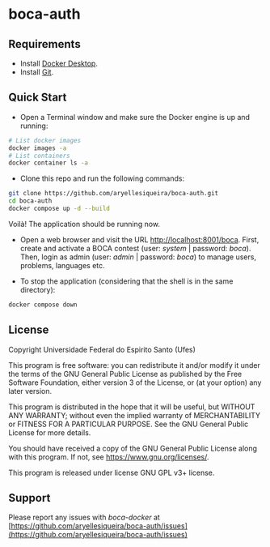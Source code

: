# boca-auth

## Requirements

* Install [Docker Desktop](https://www.docker.com/get-started).
* Install [Git](https://github.com/git-guides/install-git).

## Quick Start

* Open a Terminal window and make sure the Docker engine is up and running:

```sh
# List docker images
docker images -a
# List containers
docker container ls -a
```

* Clone this repo and run the following commands:

```sh
git clone https://github.com/aryellesiqueira/boca-auth.git
cd boca-auth
docker compose up -d --build
```

Voilà! The application should be running now.

* Open a web browser and visit the URL [http://localhost:8001/boca](http://localhost:8001/boca). First, create and activate a BOCA contest (user: _system_ | password: _boca_). Then, login as admin (user: _admin_ | password: _boca_) to manage users, problems, languages etc.

* To stop the application (considering that the shell is in the same directory):

```sh
docker compose down
```

## License

Copyright Universidade Federal do Espirito Santo (Ufes)

This program is free software: you can redistribute it and/or modify
it under the terms of the GNU General Public License as published by
the Free Software Foundation, either version 3 of the License, or
(at your option) any later version.

This program is distributed in the hope that it will be useful,
but WITHOUT ANY WARRANTY; without even the implied warranty of
MERCHANTABILITY or FITNESS FOR A PARTICULAR PURPOSE.  See the
GNU General Public License for more details.

You should have received a copy of the GNU General Public License
along with this program.  If not, see <https://www.gnu.org/licenses/>.

This program is released under license GNU GPL v3+ license.

## Support

Please report any issues with _boca-docker_ at [https://github.com/aryellesiqueira/boca-auth/issues](https://github.com/aryellesiqueira/boca-auth/issues)
